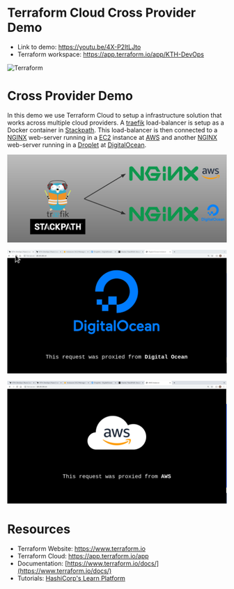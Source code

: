 Terraform Cloud Cross Provider Demo
=========
- Link to demo: https://youtu.be/4X-P2ltLJto
- Terraform workspace: https://app.terraform.io/app/KTH-DevOps

<img alt="Terraform" src="https://www.terraform.io/assets/images/logo-hashicorp-3f10732f.svg" width="600px">

# Cross Provider Demo
In this demo we use Terraform Cloud to setup a infrastructure solution that works across multiple cloud providers. A [traefik](https://docs.traefik.io/) load-balancer is setup as a Docker container in [Stackpath](https://www.stackpath.com/). This load-balancer is then connected to a [NGINX](https://www.nginx.com/) web-server running in a [EC2](https://aws.amazon.com/ec2/) instance at [AWS](https://aws.amazon.com/) and another [NGINX](https://www.nginx.com/) web-server running in a [Droplet](https://www.digitalocean.com/docs/droplets/) at [DigitalOcean](https://www.digitalocean.com/).

![](demo/cross_provider_demo.png)

![](demo/digitalOcean_proxied.png)

![](demo/aws_proxied.png)


# Resources
- Terraform Website: https://www.terraform.io
- Terraform Cloud: https://app.terraform.io/app
- Documentation: [https://www.terraform.io/docs/](https://www.terraform.io/docs/)
- Tutorials: [HashiCorp's Learn Platform](https://learn.hashicorp.com/terraform)

